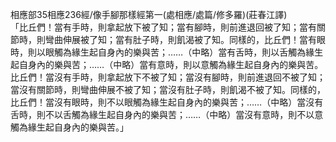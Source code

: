 相應部35相應236經/像手腳那樣經第一(處相應/處篇/修多羅)(莊春江譯)  
「比丘們！當有手時，則拿起放下被了知；當有腳時，則前進退回被了知；當有關節時，則彎曲伸展被了知；當有肚子時，則飢渴被了知。同樣的，比丘們！當有眼時，則以眼觸為緣生起自身內的樂與苦；……（中略）當有舌時，則以舌觸為緣生起自身內的樂與苦；……（中略）當有意時，則以意觸為緣生起自身內的樂與苦。  
比丘們！當沒有手時，則拿起放下不被了知；當沒有腳時，則前進退回不被了知；當沒有關節時，則彎曲伸展不被了知；當沒有肚子時，則飢渴不被了知。同樣的，比丘們！當沒有眼時，則不以眼觸為緣生起自身內的樂與苦；……（中略）當沒有舌時，則不以舌觸為緣生起自身內的樂與苦；……（中略）當沒有意時，則不以意觸為緣生起自身內的樂與苦。」  
  
  
